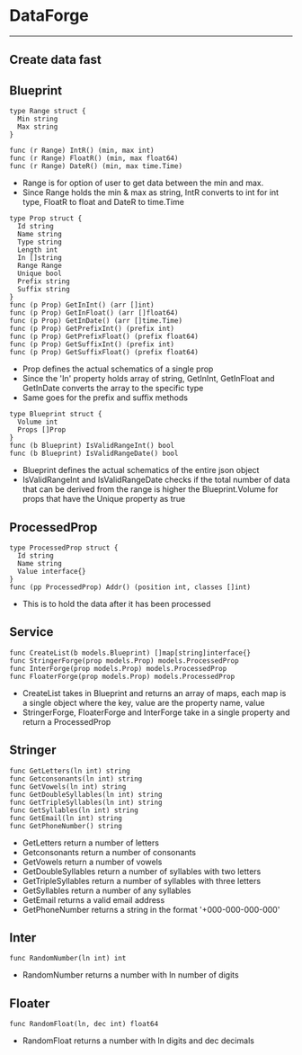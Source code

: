 # DataForge
----
## Create data fast
## Blueprint
```
type Range struct {
  Min string
  Max string
}

func (r Range) IntR() (min, max int)
func (r Range) FloatR() (min, max float64)
func (r Range) DateR() (min, max time.Time)
```
* Range is for option of user to get data between the min and max.
* Since Range holds the min & max as string, IntR converts to int for int type, FloatR to float and DateR to time.Time
```
type Prop struct {
  Id string
  Name string
  Type string
  Length int
  In []string
  Range Range
  Unique bool
  Prefix string
  Suffix string
}
func (p Prop) GetInInt() (arr []int)
func (p Prop) GetInFloat() (arr []float64)
func (p Prop) GetInDate() (arr []time.Time)
func (p Prop) GetPrefixInt() (prefix int)
func (p Prop) GetPrefixFloat() (prefix float64)
func (p Prop) GetSuffixInt() (prefix int)
func (p Prop) GetSuffixFloat() (prefix float64)
```
* Prop defines the actual schematics of a single prop
* Since the 'In' property holds array of string, GetInInt, GetInFloat and GetInDate converts the array to the specific type
* Same goes for the prefix and suffix methods
```
type Blueprint struct {
  Volume int
  Props []Prop
}
func (b Blueprint) IsValidRangeInt() bool
func (b Blueprint) IsValidRangeDate() bool
```
* Blueprint defines the actual schematics of the entire json object
* IsValidRangeInt and IsValidRangeDate checks if the total number of data that can be derived from the range is higher the Blueprint.Volume for props that have the Unique property as true
## ProcessedProp
```
type ProcessedProp struct {
  Id string
  Name string
  Value interface{}
}
func (pp ProcessedProp) Addr() (position int, classes []int)
```
* This is to hold the data after it has been processed
## Service
```
func CreateList(b models.Blueprint) []map[string]interface{}
func StringerForge(prop models.Prop) models.ProcessedProp
func InterForge(prop models.Prop) models.ProcessedProp
func FloaterForge(prop models.Prop) models.ProcessedProp
```
* CreateList takes in Blueprint and returns an array of maps, each map is a single object where the key, value are the property name, value
* StringerForge, FloaterForge and InterForge take in a single property and return a ProcessedProp
## Stringer
```
func GetLetters(ln int) string
func Getconsonants(ln int) string
func GetVowels(ln int) string
func GetDoubleSyllables(ln int) string
func GetTripleSyllables(ln int) string
func GetSyllables(ln int) string
func GetEmail(ln int) string
func GetPhoneNumber() string
```
* GetLetters return a number of letters
* Getconsonants return a number of consonants
* GetVowels return a number of vowels
* GetDoubleSyllables return a number of syllables with two letters
* GetTripleSyllables return a number of syllables with three letters
* GetSyllables return a number of any syllables
* GetEmail returns a valid email address
* GetPhoneNumber returns a string in the format '+000-000-000-000'
## Inter
```
func RandomNumber(ln int) int
```
* RandomNumber returns a number with ln number of digits
## Floater
```
func RandomFloat(ln, dec int) float64
```
* RandomFloat returns a number with ln digits and dec decimals
